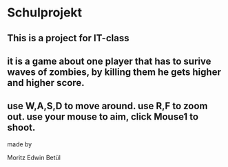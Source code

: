 # Schulprojekt

This is a project for IT-class
------------------------------------------------------------
it is a game about one player that has to surive waves of zombies,
by killing them he gets higher and higher score.
------------------------------------------------------------
use W,A,S,D to move around.
use R,F to zoom out.
use your mouse to aim,
click Mouse1 to shoot.
------------------------------------------------------------
made by

Moritz
Edwin
Betül
